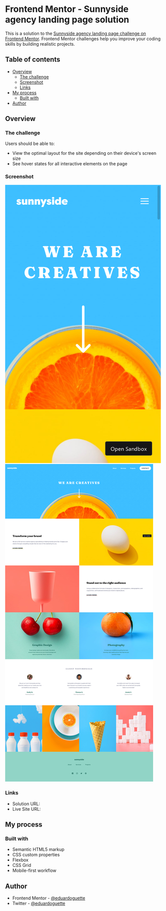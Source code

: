 # Frontend Mentor - Sunnyside agency landing page solution

This is a solution to the [Sunnyside agency landing page challenge on Frontend Mentor](https://www.frontendmentor.io/challenges/sunnyside-agency-landing-page-7yVs3B6ef). Frontend Mentor challenges help you improve your coding skills by building realistic projects.

## Table of contents

- [Overview](#overview)
  - [The challenge](#the-challenge)
  - [Screenshot](#screenshot)
  - [Links](#links)
- [My process](#my-process)
  - [Built with](#built-with)
- [Author](#author)


## Overview

### The challenge

Users should be able to:

- View the optimal layout for the site depending on their device's screen size
- See hover states for all interactive elements on the page

### Screenshot

![Mobile](https://github.com/eduardoguette/sunny-agency-landing-page/blob/main/Captura%20de%20pantalla%202021-06-20%20a%20las%2022.04.03.png?raw=true)
![Mobile](https://github.com/eduardoguette/sunny-agency-landing-page/blob/main/Screenshot%202021-06-20%20at%2022-03-30%20Frontend%20Mentor%20Sunnyside%20agency%20landing%20page.png?raw=true)

### Links

- Solution URL: [](https://sunny-agency.netlify.app/)
- Live Site URL: [](https://sunny-agency.netlify.app/)

## My process

### Built with

- Semantic HTML5 markup
- CSS custom properties
- Flexbox
- CSS Grid
- Mobile-first workflow


## Author

<!-- - Website - [Add your name here](https://www.your-site.com) -->
- Frontend Mentor - [@eduardoguette](https://www.frontendmentor.io/profile/eduardoguette)
- Twitter - [@eduardoguette](https://www.twitter.com/eduardoguette)


 
